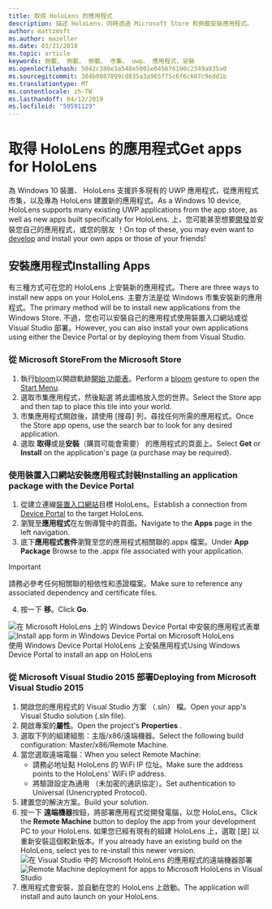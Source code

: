 ```yaml
---
title: 取得 HoloLens 的應用程式
description: 描述 HoloLens，同時透過 Microsoft Store 和側載安裝應用程式。
author: mattzmsft
ms.author: mazeller
ms.date: 03/21/2018
ms.topic: article
keywords: 側載、 側載、 側載、 市集、 uwp、 應用程式，安裝
ms.openlocfilehash: 5042c380e3a548e5001e045676190c2349a835a0
ms.sourcegitcommit: 384b0087899cd835a3a965f75c6f6c607c9edd1b
ms.translationtype: MT
ms.contentlocale: zh-TW
ms.lasthandoff: 04/12/2019
ms.locfileid: "59591129"
---
```

# <a name="get-apps-for-hololens"></a><span data-ttu-id="1add5-104">取得 HoloLens 的應用程式</span><span class="sxs-lookup"><span data-stu-id="1add5-104">Get apps for HoloLens</span></span>

<span data-ttu-id="1add5-105">為 Windows 10 裝置、 HoloLens 支援許多現有的 UWP 應用程式，從應用程式市集，以及專為 HoloLens 建置新的應用程式。</span><span class="sxs-lookup"><span data-stu-id="1add5-105">As a Windows 10 device, HoloLens supports many existing UWP applications from the app store, as well as new apps built specifically for HoloLens.</span></span> <span data-ttu-id="1add5-106">上，您可能甚至想要[開發](development-overview.md)並安裝您自己的應用程式，或您的朋友 ！</span><span class="sxs-lookup"><span data-stu-id="1add5-106">On top of these, you may even want to [develop](development-overview.md) and install your own apps or those of your friends!</span></span>

## <a name="installing-apps"></a><span data-ttu-id="1add5-107">安裝應用程式</span><span class="sxs-lookup"><span data-stu-id="1add5-107">Installing Apps</span></span>

<span data-ttu-id="1add5-108">有三種方式可在您的 HoloLens 上安裝新的應用程式。</span><span class="sxs-lookup"><span data-stu-id="1add5-108">There are three ways to install new apps on your HoloLens.</span></span> <span data-ttu-id="1add5-109">主要方法是從 Windows 市集安裝新的應用程式。</span><span class="sxs-lookup"><span data-stu-id="1add5-109">The primary method will be to install new applications from the Windows Store.</span></span> <span data-ttu-id="1add5-110">不過，您也可以安裝自己的應用程式使用裝置入口網站或從 Visual Studio 部署。</span><span class="sxs-lookup"><span data-stu-id="1add5-110">However, you can also install your own applications using either the Device Portal or by deploying them from Visual Studio.</span></span>

### <a name="from-the-microsoft-store"></a><span data-ttu-id="1add5-111">從 Microsoft Store</span><span class="sxs-lookup"><span data-stu-id="1add5-111">From the Microsoft Store</span></span>
1. <span data-ttu-id="1add5-112">執行[bloom](gestures.md#bloom)以開啟軌跡[開始 功能表](navigating-the-windows-mixed-reality-home.md#start-menu)。</span><span class="sxs-lookup"><span data-stu-id="1add5-112">Perform a [bloom](gestures.md#bloom) gesture to open the [Start Menu](navigating-the-windows-mixed-reality-home.md#start-menu).</span></span>
2. <span data-ttu-id="1add5-113">選取市集應用程式，然後點選 將此圖格放入您的世界。</span><span class="sxs-lookup"><span data-stu-id="1add5-113">Select the Store app and then tap to place this tile into your world.</span></span>
3. <span data-ttu-id="1add5-114">市集應用程式開啟後，請使用 [搜尋] 列，尋找任何所需的應用程式。</span><span class="sxs-lookup"><span data-stu-id="1add5-114">Once the Store app opens, use the search bar to look for any desired application.</span></span>
4. <span data-ttu-id="1add5-115">選取 **取得**或是**安裝**（購買可能會需要） 的應用程式的頁面上。</span><span class="sxs-lookup"><span data-stu-id="1add5-115">Select **Get** or **Install** on the application's page (a purchase may be required).</span></span>

### <a name="installing-an-application-package-with-the-device-portal"></a><span data-ttu-id="1add5-116">使用裝置入口網站安裝應用程式封裝</span><span class="sxs-lookup"><span data-stu-id="1add5-116">Installing an application package with the Device Portal</span></span>
1. <span data-ttu-id="1add5-117">從建立連線[裝置入口網站](using-the-windows-device-portal.md)目標 HoloLens。</span><span class="sxs-lookup"><span data-stu-id="1add5-117">Establish a connection from [Device Portal](using-the-windows-device-portal.md) to the target HoloLens.</span></span>
2. <span data-ttu-id="1add5-118">瀏覽至**應用程式**在左側導覽中的頁面。</span><span class="sxs-lookup"><span data-stu-id="1add5-118">Navigate to the **Apps** page in the left navigation.</span></span>
3. <span data-ttu-id="1add5-119">底下**應用程式套件**瀏覽至您的應用程式相關聯的.appx 檔案。</span><span class="sxs-lookup"><span data-stu-id="1add5-119">Under **App Package** Browse to the .appx file associated with your application.</span></span>
  >[!IMPORTANT]
  ><span data-ttu-id="1add5-120">請務必參考任何相關聯的相依性和憑證檔案。</span><span class="sxs-lookup"><span data-stu-id="1add5-120">Make sure to reference any associated dependency and certificate files.</span></span>

4. <span data-ttu-id="1add5-121">按一下 **移**。</span><span class="sxs-lookup"><span data-stu-id="1add5-121">Click **Go**.</span></span>

<span data-ttu-id="1add5-122">![在 Microsoft HoloLens 上的 Windows Device Portal 中安裝的應用程式表單](images/deviceportal-appmanager.jpg)</span><span class="sxs-lookup"><span data-stu-id="1add5-122">![Install app form in Windows Device Portal on Microsoft HoloLens](images/deviceportal-appmanager.jpg)</span></span><br>
<span data-ttu-id="1add5-123">使用 Windows Device Portal HoloLens 上安裝應用程式</span><span class="sxs-lookup"><span data-stu-id="1add5-123">Using Windows Device Portal to install an app on HoloLens</span></span>

### <a name="deploying-from-microsoft-visual-studio-2015"></a><span data-ttu-id="1add5-124">從 Microsoft Visual Studio 2015 部署</span><span class="sxs-lookup"><span data-stu-id="1add5-124">Deploying from Microsoft Visual Studio 2015</span></span>
1. <span data-ttu-id="1add5-125">開啟您的應用程式的 Visual Studio 方案 （.sln） 檔。</span><span class="sxs-lookup"><span data-stu-id="1add5-125">Open your app's Visual Studio solution (.sln file).</span></span>
2. <span data-ttu-id="1add5-126">開啟專案的**屬性**。</span><span class="sxs-lookup"><span data-stu-id="1add5-126">Open the project's **Properties** .</span></span>
3. <span data-ttu-id="1add5-127">選取下列的組建組態：主版/x86/遠端機器。</span><span class="sxs-lookup"><span data-stu-id="1add5-127">Select the following build configuration: Master/x86/Remote Machine.</span></span>
4. <span data-ttu-id="1add5-128">當您選取遠端電腦：</span><span class="sxs-lookup"><span data-stu-id="1add5-128">When you select Remote Machine:</span></span>
   * <span data-ttu-id="1add5-129">請務必地址點 HoloLens 的 WiFi IP 位址。</span><span class="sxs-lookup"><span data-stu-id="1add5-129">Make sure the address points to the HoloLens' WiFi IP address.</span></span>
   * <span data-ttu-id="1add5-130">將驗證設定為通用 （未加密的通訊協定）。</span><span class="sxs-lookup"><span data-stu-id="1add5-130">Set authentication to Universal (Unencrypted Protocol).</span></span>
5. <span data-ttu-id="1add5-131">建置您的解決方案。</span><span class="sxs-lookup"><span data-stu-id="1add5-131">Build your solution.</span></span>
6. <span data-ttu-id="1add5-132">按一下 **遠端機器**按鈕，將部署應用程式從開發電腦，以您 HoloLens。</span><span class="sxs-lookup"><span data-stu-id="1add5-132">Click the **Remote Machine** button to deploy the app from your development PC to your HoloLens.</span></span> <span data-ttu-id="1add5-133">如果您已經有現有的組建 HoloLens 上，選取 [是] 以重新安裝這個較新版本。</span><span class="sxs-lookup"><span data-stu-id="1add5-133">If you already have an existing build on the HoloLens, select yes to re-install this newer version.</span></span><br>
  <span data-ttu-id="1add5-134">![在 Visual Studio 中的 Microsoft HoloLens 的應用程式的遠端機器部署](images/vs2015-remotedeployment.jpg)</span><span class="sxs-lookup"><span data-stu-id="1add5-134">![Remote Machine deployment for apps to Microsoft HoloLens in Visual Studio](images/vs2015-remotedeployment.jpg)</span></span><br>
7. <span data-ttu-id="1add5-135">應用程式會安裝，並自動在您的 HoloLens 上啟動。</span><span class="sxs-lookup"><span data-stu-id="1add5-135">The application will install and auto launch on your HoloLens.</span></span>
